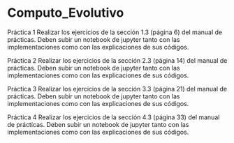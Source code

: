 # Computo_Evolutivo

Práctica 1 Realizar los ejercicios de la sección 1.3 (página 6) del manual de prácticas. Deben subir un notebook de jupyter tanto con las implementaciones como con las explicaciones de sus códigos.

Práctica 2 Realizar los ejercicios de la sección 2.3 (página 14) del manual de prácticas. Deben subir un notebook de jupyter tanto con las implementaciones como con las explicaciones de sus códigos.

Práctica 3 Realizar los ejercicios de la sección 3.3 (página 21) del manual de prácticas. Deben subir un notebook de jupyter tanto con las implementaciones como con las explicaciones de sus códigos.

Práctica 4 Realizar los ejercicios de la sección 4.3 (página 33) del manual de prácticas. Deben subir un notebook de jupyter tanto con las implementaciones como con las explicaciones de sus códigos.
